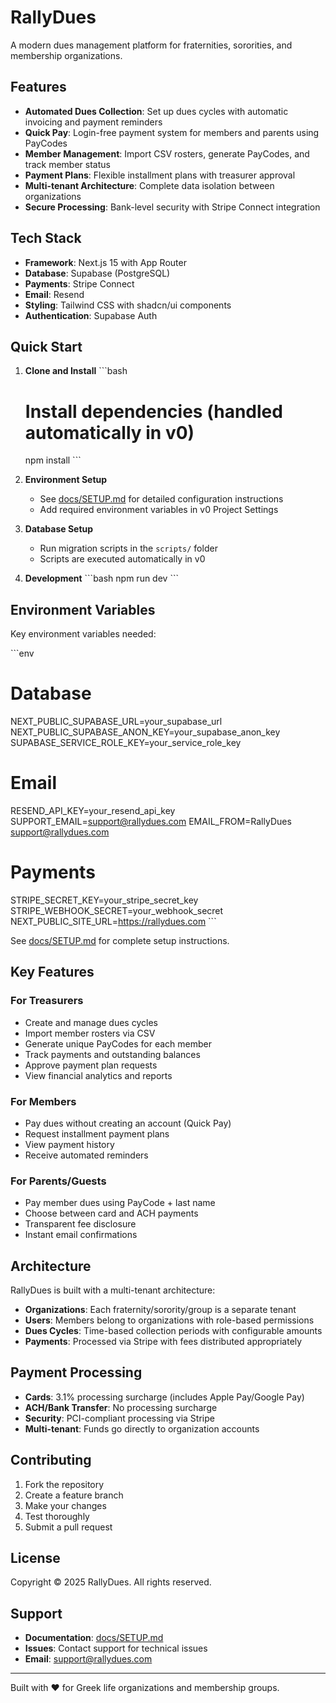 # RallyDues

A modern dues management platform for fraternities, sororities, and membership organizations.

## Features

- **Automated Dues Collection**: Set up dues cycles with automatic invoicing and payment reminders
- **Quick Pay**: Login-free payment system for members and parents using PayCodes
- **Member Management**: Import CSV rosters, generate PayCodes, and track member status
- **Payment Plans**: Flexible installment plans with treasurer approval
- **Multi-tenant Architecture**: Complete data isolation between organizations
- **Secure Processing**: Bank-level security with Stripe Connect integration

## Tech Stack

- **Framework**: Next.js 15 with App Router
- **Database**: Supabase (PostgreSQL)
- **Payments**: Stripe Connect
- **Email**: Resend
- **Styling**: Tailwind CSS with shadcn/ui components
- **Authentication**: Supabase Auth

## Quick Start

1. **Clone and Install**
   \`\`\`bash
   # Install dependencies (handled automatically in v0)
   npm install
   \`\`\`

2. **Environment Setup**
   - See [docs/SETUP.md](docs/SETUP.md) for detailed configuration instructions
   - Add required environment variables in v0 Project Settings

3. **Database Setup**
   - Run migration scripts in the `scripts/` folder
   - Scripts are executed automatically in v0

4. **Development**
   \`\`\`bash
   npm run dev
   \`\`\`

## Environment Variables

Key environment variables needed:

\`\`\`env
# Database
NEXT_PUBLIC_SUPABASE_URL=your_supabase_url
NEXT_PUBLIC_SUPABASE_ANON_KEY=your_supabase_anon_key
SUPABASE_SERVICE_ROLE_KEY=your_service_role_key

# Email
RESEND_API_KEY=your_resend_api_key
SUPPORT_EMAIL=support@rallydues.com
EMAIL_FROM=RallyDues <support@rallydues.com>

# Payments
STRIPE_SECRET_KEY=your_stripe_secret_key
STRIPE_WEBHOOK_SECRET=your_webhook_secret
NEXT_PUBLIC_SITE_URL=https://rallydues.com
\`\`\`

See [docs/SETUP.md](docs/SETUP.md) for complete setup instructions.

## Key Features

### For Treasurers
- Create and manage dues cycles
- Import member rosters via CSV
- Generate unique PayCodes for each member
- Track payments and outstanding balances
- Approve payment plan requests
- View financial analytics and reports

### For Members
- Pay dues without creating an account (Quick Pay)
- Request installment payment plans
- View payment history
- Receive automated reminders

### For Parents/Guests
- Pay member dues using PayCode + last name
- Choose between card and ACH payments
- Transparent fee disclosure
- Instant email confirmations

## Architecture

RallyDues is built with a multi-tenant architecture:

- **Organizations**: Each fraternity/sorority/group is a separate tenant
- **Users**: Members belong to organizations with role-based permissions
- **Dues Cycles**: Time-based collection periods with configurable amounts
- **Payments**: Processed via Stripe with fees distributed appropriately

## Payment Processing

- **Cards**: 3.1% processing surcharge (includes Apple Pay/Google Pay)
- **ACH/Bank Transfer**: No processing surcharge
- **Security**: PCI-compliant processing via Stripe
- **Multi-tenant**: Funds go directly to organization accounts

## Contributing

1. Fork the repository
2. Create a feature branch
3. Make your changes
4. Test thoroughly
5. Submit a pull request

## License

Copyright © 2025 RallyDues. All rights reserved.

## Support

- **Documentation**: [docs/SETUP.md](docs/SETUP.md)
- **Issues**: Contact support for technical issues
- **Email**: support@rallydues.com

---

Built with ❤️ for Greek life organizations and membership groups.
